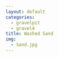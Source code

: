 ```yaml
---
layout: default
categories: 
  - gravelpit
  - gravel4
title: Washed Sand
img: 
  - Sand.jpg
---
```


